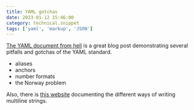 ```yaml
---
title: YAML gotchas
date: 2023-01-12 15:46:00
category: technical.snippet
tags: ['yaml', 'markup', 'JSON']
---
```


[The YAML document from hell](https://ruudvanasseldonk.com/2023/01/11/the-yaml-document-from-hell)
is a great blog post demonstrating several pitfalls and gotchas of the YAML standard.

- aliases
- anchors
- number formats
- the Norway problem

Also, there is [this website](https://yaml-multiline.info/) documenting the different ways of writing
multiline strings.
